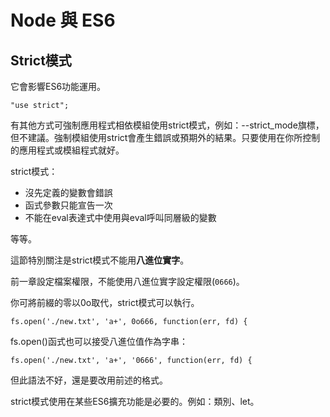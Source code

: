 # Node 與 ES6

## Strict模式

它會影響ES6功能運用。

```
"use strict";
```

有其他方式可強制應用程式相依模組使用strict模式，例如：--strict_mode旗標，但不建議。強制模組使用strict會產生錯誤或預期外的結果。只要使用在你所控制的應用程式或模組程式就好。

strict模式：

- 沒先定義的變數會錯誤
- 函式參數只能宣告一次
- 不能在eval表達式中使用與eval呼叫同層級的變數

等等。

這節特別關注是strict模式不能用**八進位實字**。

前一章設定檔案權限，不能使用八進位實字設定權限(`0666`)。

你可將前綴的零以0o取代，strict模式可以執行。

```
fs.open('./new.txt', 'a+', 0o666, function(err, fd) {
```

fs.open()函式也可以接受八進位值作為字串：

```
fs.open('./new.txt', 'a+', '0666', function(err, fd) {
```

但此語法不好，還是要改用前述的格式。

strict模式使用在某些ES6擴充功能是必要的。例如：類別、let。